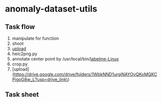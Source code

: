 # anomaly-dataset-utils

## Task flow
1. manipulate for function
2. shoot
3. [upload](https://drive.google.com/drive/folders/1S6LWKWM84hgxveAl0s9vu40XjiaGp-Vv?usp=drive_link)
4. heic2png.py
5. annotate center point by /usr/local/bin/[labelme-Linux](https://github.com/wkentaro/labelme/releases/download/v5.2.1/labelme-Linux)
6. crop.py
7. [upload](https://drive.google.com/drive/folders/1WbkNND1urgiNAYOvQKoMQKCPigoG8w_L?usp=drive_link\)

## Task sheet

